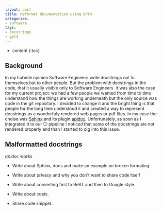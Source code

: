 ```yaml
---
layout: post
title: Reformat documentation using GPT4
categories:
- software
tags:
- docstrings
- gpt4
---
```



* content
{:toc}

## Background

In my hubmle opinion Software Engineers write docstrings not to themselves but to other people.
But the problem with docstrings in the code, that it usually visible only to Software Engineers.
It was also the case for my current project: we had a few people we wanted from time to time understand how the things are working underneath but the only source was code in the git repository.
I decided to change it and the bright thing is that people for the long time understood it and created a way to represent docstrings as a wonderfuly rendered web pages or pdf files. In my case the choise was [Sphinx](https://web.archive.org/web/20230819153933/https://www.sphinx-doc.org/en/master/) and its plugin [apidoc](https://web.archive.org/web/20230713123316/https://www.sphinx-doc.org/en/master/man/sphinx-apidoc.html).
Unfortunately, as soon as I integrated it to our CI pipeline I noticed that some of the docstrings are not rendered properly and than I started to dig into this issue.

## Malformatted docstrings

*apidoc* works 
* Write about Sphinx, docs and make an example on broken formating



* Write about privacy and why you don't want to share code itself
* Write about converting first to ReST and then to Google style.
* Write about costs.
* Share code snippet.
